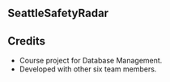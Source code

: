  ## SeattleSafetyRadar
 
## Credits
- Course project for Database Management. 
- Developed with other six team members.

